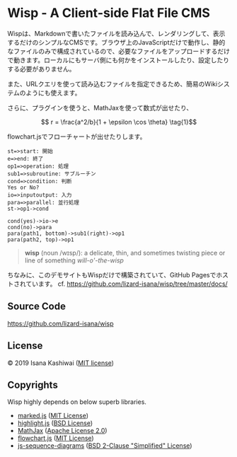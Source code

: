 # Wisp - A Client-side Flat File CMS

Wispは、Markdownで書いたファイルを読み込んで、レンダリングして、表示するだけのシンプルなCMSです。ブラウザ上のJavaScriptだけで動作し、静的なファイルのみで構成されているので、必要なファイルをアップロードするだけで動きます。ローカルにもサーバ側にも何かをインストールしたり、設定したりする必要がありません。

また、URLクエリを使って読み込むファイルを指定できるため、簡易のWikiシステムのようにも使えます。

さらに、プラグインを使うと、MathJaxを使って数式が出せたり、

$$ r = \frac{a^2/b}{1 + \epsilon \cos \theta} \tag{1}$$

flowchart.jsでフローチャートが出せたりします。

```flowchart
st=>start: 開始
e=>end: 終了
op1=>operation: 処理
sub1=>subroutine: サブルーチン
cond=>condition: 判断
Yes or No?
io=>inputoutput: 入力
para=>parallel: 並行処理
st->op1->cond

cond(yes)->io->e
cond(no)->para
para(path1, bottom)->sub1(right)->op1
para(path2, top)->op1
```

> **wisp** (noun /wɪsp/):
> a delicate, thin, and sometimes twisting piece or line of something
> *will-o'-the-wisp*

ちなみに、このデモサイトもWispだけで構築されていて、GitHub Pagesでホストされています。
cf. https://github.com/lizard-isana/wisp/tree/master/docs/

## Source Code
https://github.com/lizard-isana/wisp

## License
&copy; 2019 Isana Kashiwai ([MIT license](https://github.com/lizard-isana/wisp/blob/master/LICENSE))

## Copyrights
Wisp highly depends on below superb libraries.
- [marked.js]( https://marked.js.org/ ) ([MIT License]( https://github.com/markedjs/marked/blob/master/LICENSE.md ))
- [highlight.js]( https://highlightjs.org/ ) ([BSD License]( https://github.com/highlightjs/highlight.js/blob/master/LICENSE ))
- [MathJax]( https://www.mathjax.org/ ) ([Apache License 2.0]( https://github.com/mathjax/MathJax/blob/master/LICENSE ))
- [flowchart.js]( https://flowchart.js.org/ ) ([MIT License]( https://github.com/adrai/flowchart.js/blob/master/license ))
- [js-sequence-diagrams]( https://bramp.github.io/js-sequence-diagrams/ ) ([BSD 2-Clause "Simplified" License]( https://github.com/bramp/js-sequence-diagrams/blob/master/LICENCE ))
